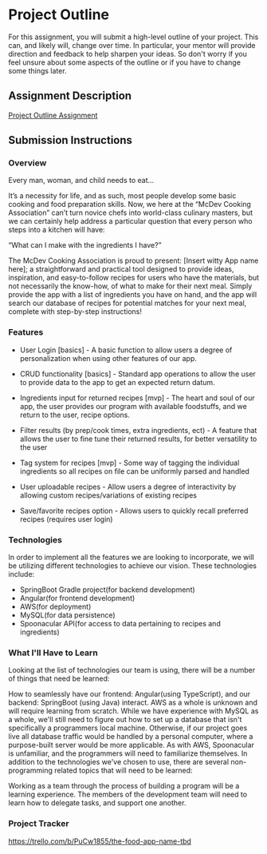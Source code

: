 # Project Outline
For this assignment, you will submit a high-level outline of your project. This can, and likely will, change over time. In particular, your mentor will provide direction and feedback to help sharpen your ideas. So don't worry if you feel unsure about some aspects of the outline or if you have to change some things later.

## Assignment Description
[Project Outline Assignment](https://education.launchcode.org/liftoff/modules/assignments/project-outline)

## Submission Instructions

### Overview
Every man, woman, and child needs to eat...

It’s a necessity for life, and as such, most people develop some basic cooking and food preparation skills. Now, we here at the “McDev Cooking Association” can’t turn novice chefs into world-class culinary masters, but we can certainly help address a particular question that every person who steps into a kitchen will have:

“What can I make with the ingredients I have?”

The McDev Cooking Association is proud to present: [Insert witty App name here]; a straightforward and practical tool designed to provide ideas, inspiration, and easy-to-follow recipes for users who have the materials, but not necessarily the know-how, of what to make for their next meal. Simply provide the app with a list of ingredients you have on hand, and the app will search our database of recipes for potential matches for your next meal, complete with step-by-step instructions!
### Features
- User Login [basics] - A basic function to allow users a degree of personalization when using other features of our app.

- CRUD functionality [basics] - Standard app operations to allow the user to provide data to the app to get an expected return datum.

- Ingredients input for returned recipes [mvp] - The heart and soul of our app, the user provides our program with available foodstuffs, and we return to the user, recipe options.

- Filter results (by prep/cook times, extra ingredients, ect) - A feature that allows the user to fine tune their returned results, for better versatility to the user

- Tag system for recipes [mvp] - Some way of tagging the individual ingredients so all recipes on file can be uniformly parsed and handled

- User uploadable recipes - Allow users a degree of interactivity by allowing custom recipes/variations of existing recipes

- Save/favorite recipes option - Allows users to quickly recall preferred recipes (requires user login)
### Technologies
In order to implement all the features we are looking to incorporate, we will be utilizing different technologies to achieve our vision. These technologies include:
- SpringBoot Gradle project(for backend development)
- Angular(for frontend development)
- AWS(for deployment)
- MySQL(for data persistence)
- Spoonacular API(for access to data pertaining to recipes and ingredients)
### What I'll Have to Learn
Looking at the list of technologies our team is using, there will be a number of things that need be learned:

How to seamlessly have our frontend: Angular(using TypeScript), and our backend: SpringBoot (using Java) interact.
AWS as a whole is unknown and will require learning from scratch.
While we have experience with MySQL as a whole, we'll still need to figure out how to set up a database that isn't specifically a programmers local machine. Otherwise, if our project goes live all database traffic would be handled by a personal computer, where a purpose-built server would be more applicable.
As with AWS, Spoonacular is unfamiliar, and the programmers will need to familiarize themselves.
In addition to the technologies we've chosen to use, there are several non-programming related topics that will need to be learned:

Working as a team through the process of building a program will be a learning experience.
The members of the development team will need to learn how to delegate tasks, and support one another.
### Project Tracker
https://trello.com/b/PuCw1855/the-food-app-name-tbd
